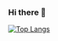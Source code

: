 ### Hi there 👋
[![Top Langs](https://github-readme-stats-git-masterrstaa-rickstaa.vercel.app/api/top-langs/?username=taufanali65)](https://github.com/anuraghazra/github-readme-stats)

<!--
**taufanAli65/taufanAli65** is a ✨ _special_ ✨ repository because its `README.md` (this file) appears on your GitHub profile.

Here are some ideas to get you started:

- 🔭 I’m currently working on ...
- 🌱 I’m currently learning ...
- 👯 I’m looking to collaborate on ...
- 🤔 I’m looking for help with ...
- 💬 Ask me about ...
- 📫 How to reach me: ...
- 😄 Pronouns: ...
- ⚡ Fun fact: ...
-->
